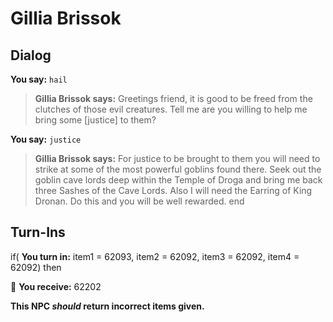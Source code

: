 # Gillia Brissok







## Dialog

**You say:** `hail`



>**Gillia Brissok says:** Greetings friend, it is good to be freed from the clutches of those evil creatures. Tell me are you willing to help me bring some [justice] to them?

**You say:** `justice`



>**Gillia Brissok says:** For justice to be brought to them you will need to strike at some of the most powerful goblins found there. Seek out the goblin cave lords deep within the Temple of Droga and bring me back three Sashes of the Cave Lords. Also I will need the Earring of King Dronan. Do this and you will be well rewarded.
end


## Turn-Ins



if( **You turn in:** item1 = 62093, item2 = 62092, item3 = 62092, item4 = 62092) then


 &#127873; **You receive:** 62202 

 

**This NPC *should* return incorrect items given.**
 




